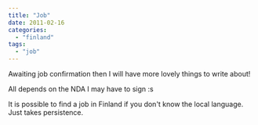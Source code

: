 ```yaml
---
title: "Job"
date: 2011-02-16
categories: 
  - "finland"
tags: 
  - "job"
---
```


Awaiting job confirmation then I will have more lovely things to write about!

All depends on the NDA I may have to sign :s

It is possible to find a job in Finland if you don't know the local language. Just takes persistence.

